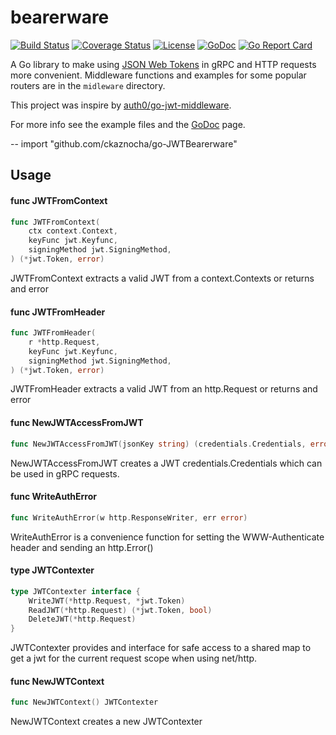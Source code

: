 # bearerware

[![Build Status](http://img.shields.io/travis/ckaznocha/go-JWTBearerware.svg?style=flat)](https://travis-ci.org/ckaznocha/go-JWTBearerware)
[![Coverage Status](https://coveralls.io/repos/github/ckaznocha/go-JWTBearerware/badge.svg?branch=master)](https://coveralls.io/github/ckaznocha/go-JWTBearerware?branch=master)
[![License](http://img.shields.io/:license-mit-blue.svg)](http://ckaznocha.mit-license.org)
[![GoDoc](https://godoc.org/github.com/ckaznocha/go-JWTBearerware?status.svg)](https://godoc.org/github.com/ckaznocha/go-JWTBearerware)
[![Go Report Card](https://goreportcard.com/badge/ckaznocha/go-JWTBearerware)](https://goreportcard.com/report/ckaznocha/go-JWTBearerware)

A Go library to make using [JSON Web Tokens](https://jwt.io/) in gRPC and HTTP requests more convenient. Middleware functions and examples for some popular routers are in the `midleware` directory.

This project was inspire by [auth0/go-jwt-middleware](https://github.com/auth0/go-jwt-middleware).

For more info see the example files and the [GoDoc](https://godoc.org/github.com/ckaznocha/go-JWTBearerware) page.

--
    import "github.com/ckaznocha/go-JWTBearerware"


## Usage

#### func  JWTFromContext

```go
func JWTFromContext(
	ctx context.Context,
	keyFunc jwt.Keyfunc,
	signingMethod jwt.SigningMethod,
) (*jwt.Token, error)
```
JWTFromContext extracts a valid JWT from a context.Contexts or returns and error

#### func  JWTFromHeader

```go
func JWTFromHeader(
	r *http.Request,
	keyFunc jwt.Keyfunc,
	signingMethod jwt.SigningMethod,
) (*jwt.Token, error)
```
JWTFromHeader extracts a valid JWT from an http.Request or returns and error

#### func  NewJWTAccessFromJWT

```go
func NewJWTAccessFromJWT(jsonKey string) (credentials.Credentials, error)
```
NewJWTAccessFromJWT creates a JWT credentials.Credentials which can be used in
gRPC requests.

#### func  WriteAuthError

```go
func WriteAuthError(w http.ResponseWriter, err error)
```
WriteAuthError is a convenience function for setting the WWW-Authenticate header
and sending an http.Error()

#### type JWTContexter

```go
type JWTContexter interface {
	WriteJWT(*http.Request, *jwt.Token)
	ReadJWT(*http.Request) (*jwt.Token, bool)
	DeleteJWT(*http.Request)
}
```

JWTContexter provides and interface for safe access to a shared map to get a jwt
for the current request scope when using net/http.

#### func  NewJWTContext

```go
func NewJWTContext() JWTContexter
```
NewJWTContext creates a new JWTContexter
